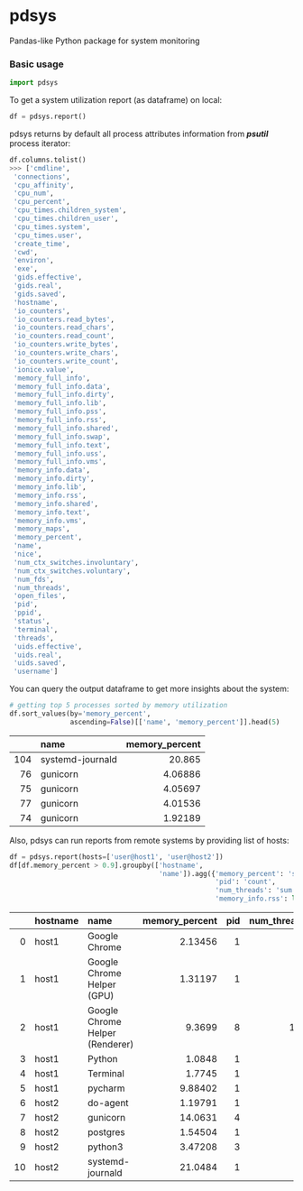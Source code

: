 # pdsys

Pandas-like Python package for system monitoring

### Basic usage

```python
import pdsys
```

To get a system utilization report (as dataframe) on local:

```python
df = pdsys.report()
```

pdsys returns by default all process attributes information from ***psutil*** process iterator:

```python
df.columns.tolist()
>>> ['cmdline',
 'connections',
 'cpu_affinity',
 'cpu_num',
 'cpu_percent',
 'cpu_times.children_system',
 'cpu_times.children_user',
 'cpu_times.system',
 'cpu_times.user',
 'create_time',
 'cwd',
 'environ',
 'exe',
 'gids.effective',
 'gids.real',
 'gids.saved',
 'hostname',
 'io_counters',
 'io_counters.read_bytes',
 'io_counters.read_chars',
 'io_counters.read_count',
 'io_counters.write_bytes',
 'io_counters.write_chars',
 'io_counters.write_count',
 'ionice.value',
 'memory_full_info',
 'memory_full_info.data',
 'memory_full_info.dirty',
 'memory_full_info.lib',
 'memory_full_info.pss',
 'memory_full_info.rss',
 'memory_full_info.shared',
 'memory_full_info.swap',
 'memory_full_info.text',
 'memory_full_info.uss',
 'memory_full_info.vms',
 'memory_info.data',
 'memory_info.dirty',
 'memory_info.lib',
 'memory_info.rss',
 'memory_info.shared',
 'memory_info.text',
 'memory_info.vms',
 'memory_maps',
 'memory_percent',
 'name',
 'nice',
 'num_ctx_switches.involuntary',
 'num_ctx_switches.voluntary',
 'num_fds',
 'num_threads',
 'open_files',
 'pid',
 'ppid',
 'status',
 'terminal',
 'threads',
 'uids.effective',
 'uids.real',
 'uids.saved',
 'username']
```

You can query the output dataframe to get more insights about the system:
```python
# getting top 5 processes sorted by memory utilization 
df.sort_values(by='memory_percent', 
               ascending=False)[['name', 'memory_percent']].head(5)
```

|     | name             |   memory_percent |
|----:|:-----------------|-----------------:|
| 104 | systemd-journald |         20.865   |
|  76 | gunicorn         |          4.06886 |
|  75 | gunicorn         |          4.05697 |
|  77 | gunicorn         |          4.01536 |
|  74 | gunicorn         |          1.92189 |


Also, pdsys can run reports from remote systems by providing list of hosts:
```python
df = pdsys.report(hosts=['user@host1', 'user@host2'])
df[df.memory_percent > 0.9].groupby(['hostname',
                                     'name']).agg({'memory_percent': 'sum',
                                                   'pid': 'count',
                                                   'num_threads': 'sum',
                                                   'memory_info.rss': lambda x: sum(x) / 1e6})
```
|    | hostname   | name                            |   memory_percent |   pid |   num_threads |   memory_info.rss |
|---:|:-----------|:--------------------------------|-----------------:|------:|--------------:|------------------:|
|  0 | host1      | Google Chrome                   |          2.13456 |     1 |            31 |          183.357  |
|  1 | host1      | Google Chrome Helper (GPU)      |          1.31197 |     1 |             9 |          112.697  |
|  2 | host1      | Google Chrome Helper (Renderer) |          9.3699  |     8 |           107 |          804.868  |
|  3 | host1      | Python                          |          1.0848  |     1 |            12 |           93.184  |
|  4 | host1      | Terminal                        |          1.7745  |     1 |             6 |          152.429  |
|  5 | host1      | pycharm                         |          9.88402 |     1 |            66 |          849.031  |
|  6 | host2      | do-agent                        |          1.19791 |     1 |             6 |           12.3822 |
|  7 | host2      | gunicorn                        |         14.0631  |     4 |             4 |          145.363  |
|  8 | host2      | postgres                        |          1.54504 |     1 |             1 |           15.9703 |
|  9 | host2      | python3                         |          3.47208 |     3 |             4 |           35.8892 |
| 10 | host2      | systemd-journald                |         21.0484  |     1 |             1 |          217.567  |